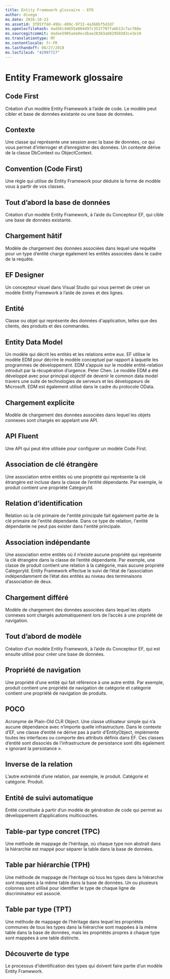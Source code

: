 ```yaml
---
title: Entity Framework glossaire - EF6
author: divega
ms.date: 2016-10-23
ms.assetid: 3f05ffdd-49bc-499c-9732-4a368bf5d2d7
ms.openlocfilehash: 4ad56c4d655e004d97c3537707fa6b13c7acf88e
ms.sourcegitcommit: dadee5905ada9ecdbae28363a682950383ce3e10
ms.translationtype: MT
ms.contentlocale: fr-FR
ms.lasthandoff: 08/27/2018
ms.locfileid: "42997717"
---
```

# <a name="entity-framework-glossary"></a>Entity Framework glossaire
## <a name="code-first"></a>Code First
Création d’un modèle Entity Framework à l’aide de code. Le modèle peut cibler et base de données existante ou une base de données.

## <a name="context"></a>Contexte
Une classe qui représente une session avec la base de données, ce qui vous permet d’interroger et d’enregistrer des données. Un contexte dérive de la classe DbContext ou ObjectContext.

## <a name="convention-code-first"></a>Convention (Code First)
Une règle qui utilise de Entity Framework pour déduire la forme de modèle vous à partir de vos classes.

## <a name="database-first"></a>Tout d’abord la base de données
Création d’un modèle Entity Framework, à l’aide du Concepteur EF, qui cible une base de données existante.

## <a name="eager-loading"></a>Chargement hâtif
Modèle de chargement des données associées dans lequel une requête pour un type d’entité charge également les entités associées dans le cadre de la requête.

## <a name="ef-designer"></a>EF Designer
Un concepteur visuel dans Visual Studio qui vous permet de créer un modèle Entity Framework à l’aide de zones et des lignes.

## <a name="entity"></a>Entité
Classe ou objet qui représente des données d'application, telles que des clients, des produits et des commandes.

## <a name="entity-data-model"></a>Entity Data Model
Un modèle qui décrit les entités et les relations entre eux. EF utilise le modèle EDM pour décrire le modèle conceptuel par rapport à laquelle les programmes de développement. EDM s’appuie sur le modèle entité-relation introduit par la récupération d’urgence. Peter Chen. Le modèle EDM a été développé avec pour principal objectif de devenir le common data model travers une suite de technologies de serveurs et les développeurs de Microsoft. EDM est également utilisé dans le cadre du protocole OData.

## <a name="explicit-loading"></a>Chargement explicite
Modèle de chargement des données associées dans lequel les objets connexes sont chargés en appelant une API.

## <a name="fluent-api"></a>API Fluent
Une API qui peut être utilisée pour configurer un modèle Code First.

## <a name="foreign-key-association"></a>Association de clé étrangère
Une association entre entités où une propriété qui représente la clé étrangère est incluse dans la classe de l’entité dépendante. Par exemple, le produit contient une propriété CategoryId.

## <a name="identifying-relationship"></a>Relation d’identification
Relation où la clé primaire de l'entité principale fait également partie de la clé primaire de l'entité dépendante. Dans ce type de relation, l'entité dépendante ne peut pas exister dans l'entité principale.

## <a name="independent-association"></a>Association indépendante
Une association entre entités où il n’existe aucune propriété qui représente la clé étrangère dans la classe de l’entité dépendante. Par exemple, une classe de produit contient une relation à la catégorie, mais aucune propriété CategoryId. Entity Framework effectue le suivi de l’état de l’association indépendamment de l’état des entités au niveau des terminaisons d’association de deux.

## <a name="lazy-loading"></a>Chargement différé
Modèle de chargement des données associées dans lequel les objets connexes sont chargés automatiquement lors de l’accès à une propriété de navigation.

## <a name="model-first"></a>Tout d’abord de modèle
Création d’un modèle Entity Framework, à l’aide du Concepteur EF, qui est ensuite utilisé pour créer une base de données.

## <a name="navigation-property"></a>Propriété de navigation
Une propriété d’une entité qui fait référence à une autre entité. Par exemple, produit contient une propriété de navigation de catégorie et catégorie contient une propriété de navigation de produits.

## <a name="poco"></a>POCO
Acronyme de Plain-Old CLR Object. Une classe utilisateur simple qui n’a aucune dépendance avec n’importe quelle infrastructure. Dans le contexte d’EF, une classe d’entité ne dérive pas à partir d’EntityObject, implémente toutes les interfaces ou comporte des attributs définis dans EF. Ces classes d’entité sont dissociés de l’infrastructure de persistance sont dits également « ignorant la persistance ».  

## <a name="relationship-inverse"></a>Inverse de la relation
L’autre extrémité d’une relation, par exemple, le produit. Catégorie et catégorie. Produit.

## <a name="self-tracking-entity"></a>Entité de suivi automatique
Entité constituée à partir d’un modèle de génération de code qui permet au développement d’applications multicouches.

## <a name="table-per-concrete-type-tpc"></a>Table-par type concret (TPC)
Une méthode de mappage de l’héritage, où chaque type non abstrait dans la hiérarchie est mappé pour séparer la table dans la base de données.

## <a name="table-per-hierarchy-tph"></a>Table par hiérarchie (TPH)
Une méthode de mappage de l’héritage où tous les types dans la hiérarchie sont mappées à la même table dans la base de données. Un ou plusieurs colonnes sont utilisé pour identifier le type de chaque ligne de discriminateur est associé.

## <a name="table-per-type-tpt"></a>Table par type (TPT)
Une méthode de mappage de l’héritage dans lequel les propriétés communes de tous les types dans la hiérarchie sont mappées à la même table dans la base de données, mais les propriétés propres à chaque type sont mappées à une table distincte.

## <a name="type-discovery"></a>Découverte de type
Le processus d’identification des types qui doivent faire partie d’un modèle Entity Framework.
